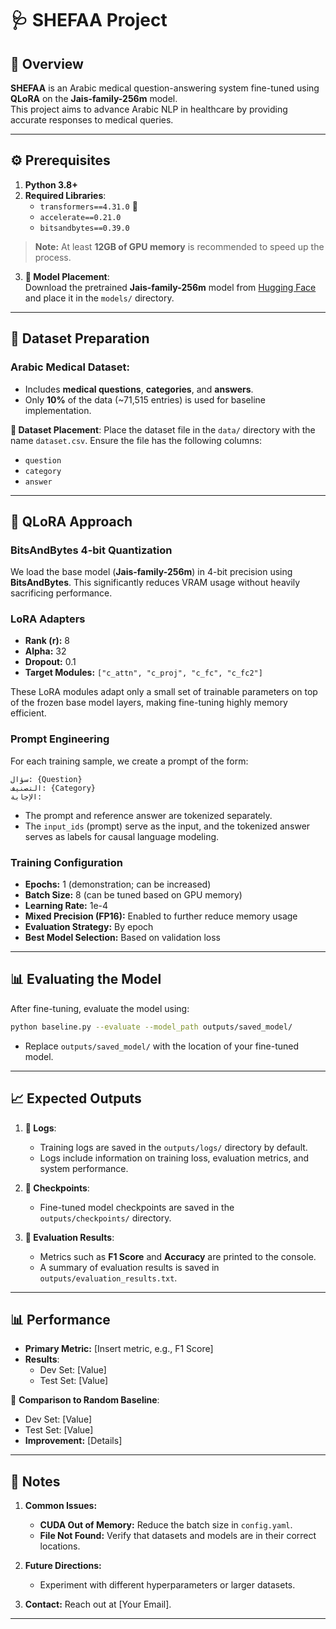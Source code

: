 
# 🩺 **SHEFAA Project**  

## 🌟 Overview  
**SHEFAA** is an Arabic medical question-answering system fine-tuned using **QLoRA** on the **Jais-family-256m** model.  
This project aims to advance Arabic NLP in healthcare by providing accurate responses to medical queries.  

---

## ⚙️ Prerequisites  

1. **Python 3.8+**  
2. **Required Libraries**:  
   - `transformers==4.31.0` 🤗  
   - `accelerate==0.21.0`  
   - `bitsandbytes==0.39.0`  

> **Note:** At least **12GB of GPU memory** is recommended to speed up the process.  

3. **📂 Model Placement**:  
   Download the pretrained **Jais-family-256m** model from [Hugging Face](https://huggingface.co/) and place it in the `models/` directory.  

---

## 📂 Dataset Preparation  

### Arabic Medical Dataset:  
- Includes **medical questions**, **categories**, and **answers**.  
- Only **10%** of the data (~71,515 entries) is used for baseline implementation.  

**📂 Dataset Placement**: Place the dataset file in the `data/` directory with the name `dataset.csv`. Ensure the file has the following columns:  
- `question`  
- `category`  
- `answer`  

---

## 🧠 QLoRA Approach  

### **BitsAndBytes 4-bit Quantization**  
We load the base model (**Jais-family-256m**) in 4-bit precision using **BitsAndBytes**. This significantly reduces VRAM usage without heavily sacrificing performance.

### **LoRA Adapters**  
- **Rank (r):** 8  
- **Alpha:** 32  
- **Dropout:** 0.1  
- **Target Modules:** `["c_attn", "c_proj", "c_fc", "c_fc2"]`  

These LoRA modules adapt only a small set of trainable parameters on top of the frozen base model layers, making fine-tuning highly memory efficient.

### **Prompt Engineering**  
For each training sample, we create a prompt of the form:  
```plaintext
سؤال: {Question}
التصنيف: {Category}
الإجابة:
```  
- The prompt and reference answer are tokenized separately.  
- The `input_ids` (prompt) serve as the input, and the tokenized answer serves as labels for causal language modeling.

### **Training Configuration**  
- **Epochs:** 1 (demonstration; can be increased)  
- **Batch Size:** 8 (can be tuned based on GPU memory)  
- **Learning Rate:** 1e-4  
- **Mixed Precision (FP16):** Enabled to further reduce memory usage  
- **Evaluation Strategy:** By epoch  
- **Best Model Selection:** Based on validation loss  

---

## 📊 Evaluating the Model  

After fine-tuning, evaluate the model using:  
```bash
python baseline.py --evaluate --model_path outputs/saved_model/
```  
- Replace `outputs/saved_model/` with the location of your fine-tuned model.  

---

## 📈 Expected Outputs  

1. **📂 Logs**:  
   - Training logs are saved in the `outputs/logs/` directory by default.  
   - Logs include information on training loss, evaluation metrics, and system performance.  

2. **📂 Checkpoints**:  
   - Fine-tuned model checkpoints are saved in the `outputs/checkpoints/` directory.  

3. **📂 Evaluation Results**:  
   - Metrics such as **F1 Score** and **Accuracy** are printed to the console.  
   - A summary of evaluation results is saved in `outputs/evaluation_results.txt`.  

---

## 📊 Performance  

- **Primary Metric:** [Insert metric, e.g., F1 Score]  
- **Results**:  
  - Dev Set: [Value]  
  - Test Set: [Value]  

🔄 **Comparison to Random Baseline**:  
  - Dev Set: [Value]  
  - Test Set: [Value]  
  - **Improvement:** [Details]  

---

## 📝 Notes  

1. **Common Issues:**  
   - **CUDA Out of Memory:** Reduce the batch size in `config.yaml`.  
   - **File Not Found:** Verify that datasets and models are in their correct locations.  

2. **Future Directions:**  
   - Experiment with different hyperparameters or larger datasets.  

3. **Contact:** Reach out at [Your Email].  

---
